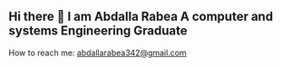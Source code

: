 ## Hi there 👋 I am Abdalla Rabea A computer and systems Engineering Graduate
How to reach me: abdallarabea342@gmail.com 
